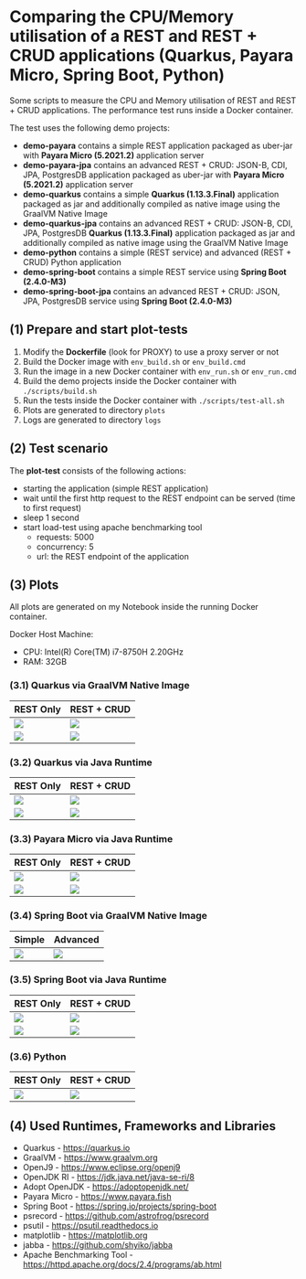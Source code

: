 # Comparing the CPU/Memory utilisation of a REST and REST + CRUD applications (Quarkus, Payara Micro, Spring Boot, Python)

Some scripts to measure the CPU and Memory utilisation of REST and REST + CRUD applications.
The performance test runs inside a Docker container.

The test uses the following demo projects:

* **demo-payara** contains a simple REST application packaged as uber-jar with **Payara Micro (5.2021.2)** application server
* **demo-payara-jpa** contains an advanced REST + CRUD: JSON-B, CDI, JPA, PostgresDB application packaged as uber-jar with **Payara Micro (5.2021.2)** application server
* **demo-quarkus** contains a simple **Quarkus (1.13.3.Final)** application packaged as jar and additionally compiled as native image using the GraalVM Native Image
* **demo-quarkus-jpa** contains an advanced REST + CRUD: JSON-B, CDI, JPA, PostgresDB **Quarkus (1.13.3.Final)** application packaged as jar and additionally compiled as native image using the GraalVM Native Image
* **demo-python** contains a simple (REST service) and advanced (REST + CRUD) Python application
* **demo-spring-boot** contains a simple REST service using **Spring Boot (2.4.0-M3)**
* **demo-spring-boot-jpa** contains an advanced REST + CRUD: JSON, JPA, PostgresDB service using **Spring Boot (2.4.0-M3)**

## **(1) Prepare and start plot-tests**

1) Modify the **Dockerfile** (look for PROXY) to use a proxy server or not
2) Build the Docker image with ```env_build.sh``` or ```env_build.cmd```
3) Run the image in a new Docker container with ```env_run.sh``` or ```env_run.cmd```
4) Build the demo projects inside the Docker container with ```./scripts/build.sh```
5) Run the tests inside the Docker container with ```./scripts/test-all.sh```
6) Plots are generated to directory ```plots```
7) Logs are generated to directory ```logs```

## **(2) Test scenario**

The **plot-test** consists of the following actions:

* starting the application (simple REST application)
* wait until the first http request to the REST endpoint can be served (time to first request)
* sleep 1 second
* start load-test using apache benchmarking tool
  * requests: 5000
  * concurrency: 5
  * url: the REST endpoint of the application

## **(3) Plots**

All plots are generated on my Notebook inside the running Docker container.

Docker Host Machine:

* CPU: Intel(R) Core(TM) i7-8750H 2.20GHz
* RAM: 32GB

### **(3.1) Quarkus via GraalVM Native Image**

| REST Only                               | REST + CRUD                               |
| ------------------------------------ | -------------------------------------- |
| ![](plots/quarkus-native-simple-ce.png) | ![](plots/quarkus-native-advanced-ce.png) |
| ![](plots/quarkus-native-simple-ee.png) | ![](plots/quarkus-native-advanced-ee.png) |

### **(3.2) Quarkus via Java Runtime**

| REST Only                                         | REST + CRUD                                         |
| ---------------------------------------------- | ------------------------------------------------ |
| ![](plots/quarkus-java-simple-graalvm-ce@21.1.0-java11.png) | ![](plots/quarkus-java-advanced-graalvm-ce@21.1.0-java11.png) |
| ![](plots/quarkus-java-simple-graalvm-ee@21.1.0-java11.png) | ![](plots/quarkus-java-advanced-graalvm-ee@21.1.0-java11.png) |

### **(3.3) Payara Micro via Java Runtime**

| REST Only                                         | REST + CRUD                                         |
| ---------------------------------------------- | ------------------------------------------------ |
| ![](plots/payara-micro-simple-graalvm-ce@21.1.0-java11.png) | ![](plots/payara-micro-advanced-graalvm-ce@21.1.0-java11.png) |
| ![](plots/payara-micro-simple-graalvm-ee@21.1.0-java11.png) | ![](plots/payara-micro-advanced-graalvm-ee@21.1.0-java11.png) |

### **(3.4) Spring Boot via GraalVM Native Image**

| Simple                                        | Advanced                                        |
| --------------------------------------------- | ----------------------------------------------- |
| ![](plots/spring-boot-native-simple-ce.png) | ![](plots/spring-boot-native-advanced-ce.png) |

### **(3.5) Spring Boot via Java Runtime**

| REST Only                                        | REST + CRUD                                        |
| --------------------------------------------- | ----------------------------------------------- |
| ![](plots/spring-boot-simple-graalvm-ce@21.1.0-java11.png) | ![](plots/spring-boot-advanced-graalvm-ce@21.1.0-java11.png) |
| ![](plots/spring-boot-simple-graalvm-ee@21.1.0-java11.png) | ![](plots/spring-boot-advanced-graalvm-ee@21.1.0-java11.png) |

### **(3.6) Python**

| REST Only                       | REST + CRUD                       |
| ---------------------------- | ------------------------------ |
| ![](plots/python-simple.png) | ![](plots/python-advanced.png) |

## **(4) Used Runtimes, Frameworks and Libraries**

* Quarkus - <https://quarkus.io>
* GraalVM - <https://www.graalvm.org>
* OpenJ9 - <https://www.eclipse.org/openj9>
* OpenJDK RI - <https://jdk.java.net/java-se-ri/8>
* Adopt OpenJDK - <https://adoptopenjdk.net/>
* Payara Micro - <https://www.payara.fish>
* Spring Boot - <https://spring.io/projects/spring-boot>
* psrecord - <https://github.com/astrofrog/psrecord>
* psutil - <https://psutil.readthedocs.io>
* matplotlib - <https://matplotlib.org>
* jabba - <https://github.com/shyiko/jabba>
* Apache Benchmarking Tool - <https://httpd.apache.org/docs/2.4/programs/ab.html>
